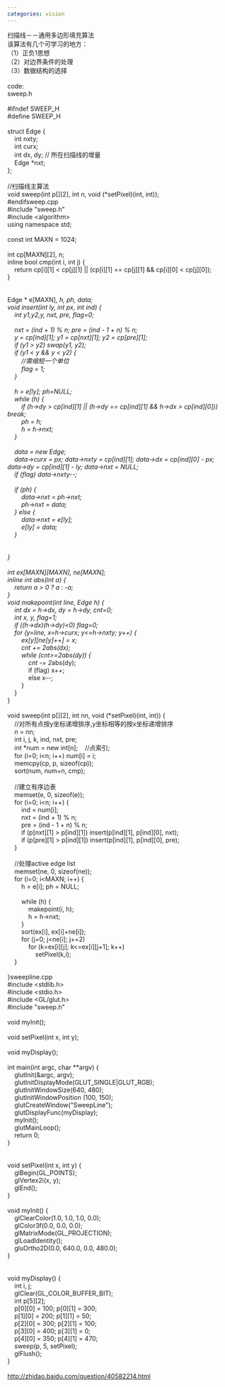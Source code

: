 ```yaml
---
categories: vision
---
```

扫描线－－通用多边形填充算法<br />该算法有几个可学习的地方：<br />（1）正负1思想<br />（2）对边界条件的处理<br />（3）数据结构的选择<br /><br />code:<br />sweep.h<br /><br />#ifndef SWEEP_H<br />#define SWEEP_H<br /><br />struct Edge {<br />&nbsp;&nbsp;&nbsp; int nxty;<br />&nbsp;&nbsp;&nbsp; int curx;<br />&nbsp;&nbsp;&nbsp; int dx, dy; // 所在扫描线的增量<br />&nbsp;&nbsp;&nbsp; Edge *nxt;<br />};<br /><br />//扫描线主算法<br />void sweep(int p[][2], int n, void (*setPixel)(int, int));<br />#endifsweep.cpp<br />#include "sweep.h"<br />#include &lt;algorithm&gt;<br />using namespace std;<br /><br />const int MAXN = 1024;<br /><br />int cp[MAXN][2], n;<br />inline bool cmp(int i, int j) {<br />&nbsp;&nbsp;&nbsp; return cp[i][1] &lt; cp[j][1] || (cp[i][1] == cp[j][1] &amp;&amp; cp[i][0] &lt; cp[j][0]);<br />}<br /><br /><br />Edge * e[MAXN], *h, *ph, *data;<br />void insert(int ly, int px, int ind) {<br />&nbsp;&nbsp;&nbsp; int y1,y2,y, nxt, pre, flag=0;<br /><br />&nbsp;&nbsp;&nbsp; nxt = (ind + 1) % n; pre = (ind - 1 + n) % n;<br />&nbsp;&nbsp;&nbsp; y = cp[ind][1]; y1 = cp[nxt][1]; y2 = cp[pre][1];<br />&nbsp;&nbsp;&nbsp; if (y1 &gt; y2) swap(y1, y2);<br />&nbsp;&nbsp;&nbsp; if (y1 &lt; y &amp;&amp; y &lt; y2) {<br />&nbsp;&nbsp;&nbsp;&nbsp;&nbsp;&nbsp;&nbsp; //需缩短一个单位<br />&nbsp;&nbsp;&nbsp;&nbsp;&nbsp;&nbsp;&nbsp; flag = 1;<br />&nbsp;&nbsp;&nbsp; }<br /><br />&nbsp;&nbsp;&nbsp; h = e[ly]; ph=NULL;<br />&nbsp;&nbsp;&nbsp; while (h) {<br />&nbsp;&nbsp;&nbsp;&nbsp;&nbsp;&nbsp;&nbsp; if (h-&gt;dy &gt; cp[ind][1] || (h-&gt;dy == cp[ind][1] &amp;&amp; h-&gt;dx &gt; cp[ind][0])) break;<br />&nbsp;&nbsp;&nbsp;&nbsp;&nbsp;&nbsp;&nbsp; ph = h;<br />&nbsp;&nbsp;&nbsp;&nbsp;&nbsp;&nbsp;&nbsp; h = h-&gt;nxt;<br />&nbsp;&nbsp;&nbsp; }<br />&nbsp;&nbsp; &nbsp;<br />&nbsp;&nbsp;&nbsp; data = new Edge;<br />&nbsp;&nbsp;&nbsp; data-&gt;curx = px; data-&gt;nxty = cp[ind][1]; data-&gt;dx = cp[ind][0] - px; data-&gt;dy = cp[ind][1] - ly; data-&gt;nxt = NULL;<br />&nbsp;&nbsp;&nbsp; if (flag) data-&gt;nxty--;<br /><br />&nbsp;&nbsp;&nbsp; if (ph) {&nbsp;&nbsp; &nbsp;<br />&nbsp;&nbsp;&nbsp;&nbsp;&nbsp;&nbsp;&nbsp; data-&gt;nxt = ph-&gt;nxt;<br />&nbsp;&nbsp;&nbsp;&nbsp;&nbsp;&nbsp;&nbsp; ph-&gt;nxt = data;<br />&nbsp;&nbsp;&nbsp; } else {<br />&nbsp;&nbsp;&nbsp;&nbsp;&nbsp;&nbsp;&nbsp; data-&gt;nxt = e[ly];<br />&nbsp;&nbsp;&nbsp;&nbsp;&nbsp;&nbsp;&nbsp; e[ly] = data;<br />&nbsp;&nbsp;&nbsp; }<br />&nbsp;&nbsp; &nbsp;<br /><br />}<br /><br />int ex[MAXN][MAXN], ne[MAXN];<br />inline int abs(int a) {<br />&nbsp;&nbsp;&nbsp; return a &gt; 0 ? a : -a;<br />}<br />void makepoint(int line, Edge *h) {<br />&nbsp;&nbsp;&nbsp; int dx = h-&gt;dx, dy = h-&gt;dy, cnt=0;<br />&nbsp;&nbsp;&nbsp; int x, y, flag=1;<br />&nbsp;&nbsp;&nbsp; if ((h-&gt;dx)*(h-&gt;dy)&lt;0) flag=0;<br />&nbsp;&nbsp;&nbsp; for (y=line, x=h-&gt;curx; y&lt;=h-&gt;nxty; y++) {<br />&nbsp;&nbsp;&nbsp;&nbsp;&nbsp;&nbsp;&nbsp; ex[y][ne[y]++] = x;<br />&nbsp;&nbsp;&nbsp;&nbsp;&nbsp;&nbsp;&nbsp; cnt += 2*abs(dx);<br />&nbsp;&nbsp;&nbsp;&nbsp;&nbsp;&nbsp;&nbsp; while (cnt&gt;=2*abs(dy)) {<br />&nbsp;&nbsp;&nbsp;&nbsp;&nbsp;&nbsp;&nbsp;&nbsp;&nbsp;&nbsp;&nbsp; cnt -= 2*abs(dy);<br />&nbsp;&nbsp;&nbsp;&nbsp;&nbsp;&nbsp;&nbsp;&nbsp;&nbsp;&nbsp;&nbsp; if (flag) x++;<br />&nbsp;&nbsp;&nbsp;&nbsp;&nbsp;&nbsp;&nbsp;&nbsp;&nbsp;&nbsp;&nbsp; else x--;<br />&nbsp;&nbsp;&nbsp;&nbsp;&nbsp;&nbsp;&nbsp; }<br />&nbsp;&nbsp;&nbsp; }<br />}<br /><br />void sweep(int p[][2], int nn, void (*setPixel)(int, int)) {<br />&nbsp;&nbsp;&nbsp; //对所有点按y坐标递增排序,y坐标相等的按x坐标递增排序<br />&nbsp;&nbsp;&nbsp; n = nn;<br />&nbsp;&nbsp;&nbsp; int i, j, k, ind, nxt, pre;<br />&nbsp;&nbsp;&nbsp; int *num = new int[n];&nbsp;&nbsp;&nbsp; //点索引;<br />&nbsp;&nbsp;&nbsp; for (i=0; i&lt;n; i++) num[i] = i;<br />&nbsp;&nbsp;&nbsp; memcpy(cp, p, sizeof(cp));<br />&nbsp;&nbsp;&nbsp; sort(num, num+n, cmp);<br /><br />&nbsp;&nbsp;&nbsp; //建立有序边表<br />&nbsp;&nbsp;&nbsp; memset(e, 0, sizeof(e));<br />&nbsp;&nbsp;&nbsp; for (i=0; i&lt;n; i++) {<br />&nbsp;&nbsp;&nbsp;&nbsp;&nbsp;&nbsp;&nbsp; ind = num[i]; <br />&nbsp;&nbsp;&nbsp;&nbsp;&nbsp;&nbsp;&nbsp; nxt = (ind + 1) % n; <br />&nbsp;&nbsp;&nbsp;&nbsp;&nbsp;&nbsp;&nbsp; pre = (ind - 1 + n) % n;<br />&nbsp;&nbsp;&nbsp;&nbsp;&nbsp;&nbsp;&nbsp; if (p[nxt][1] &gt; p[ind][1]) insert(p[ind][1], p[ind][0], nxt);<br />&nbsp;&nbsp;&nbsp;&nbsp;&nbsp;&nbsp;&nbsp; if (p[pre][1] &gt; p[ind][1]) insert(p[ind][1], p[ind][0], pre);<br />&nbsp;&nbsp;&nbsp; }<br /><br />&nbsp;&nbsp;&nbsp; //处理active edge list<br />&nbsp;&nbsp;&nbsp; memset(ne, 0, sizeof(ne));<br />&nbsp;&nbsp;&nbsp; for (i=0; i&lt;MAXN; i++) {<br />&nbsp;&nbsp;&nbsp;&nbsp;&nbsp;&nbsp;&nbsp; h = e[i]; ph = NULL;<br /><br />&nbsp;&nbsp;&nbsp;&nbsp;&nbsp;&nbsp;&nbsp; while (h) {<br />&nbsp;&nbsp;&nbsp;&nbsp;&nbsp;&nbsp;&nbsp;&nbsp;&nbsp;&nbsp;&nbsp; makepoint(i, h);<br />&nbsp;&nbsp;&nbsp;&nbsp;&nbsp;&nbsp;&nbsp;&nbsp;&nbsp;&nbsp;&nbsp; h = h-&gt;nxt;<br />&nbsp;&nbsp;&nbsp;&nbsp;&nbsp;&nbsp;&nbsp; }<br />&nbsp;&nbsp;&nbsp;&nbsp;&nbsp;&nbsp;&nbsp; sort(ex[i], ex[i]+ne[i]);<br />&nbsp;&nbsp;&nbsp;&nbsp;&nbsp;&nbsp;&nbsp; for (j=0; j&lt;ne[i]; j+=2) <br />&nbsp;&nbsp;&nbsp;&nbsp;&nbsp;&nbsp;&nbsp;&nbsp;&nbsp;&nbsp;&nbsp; for (k=ex[i][j]; k&lt;=ex[i][j+1]; k++)<br />&nbsp;&nbsp;&nbsp;&nbsp;&nbsp;&nbsp;&nbsp;&nbsp;&nbsp;&nbsp;&nbsp;&nbsp;&nbsp;&nbsp;&nbsp; setPixel(k,i);<br />&nbsp;&nbsp;&nbsp; }<br /><br />}sweepline.cpp<br />#include &lt;stdlib.h&gt;<br />#include &lt;stdio.h&gt;<br />#include &lt;GL/glut.h&gt;<br />#include "sweep.h"<br /><br />void myInit();<br /><br />void setPixel(int x, int y);<br /><br />void myDisplay();<br /><br />int main(int argc, char **argv) {<br />&nbsp;&nbsp;&nbsp; glutInit(&amp;argc, argv);<br />&nbsp;&nbsp;&nbsp; glutInitDisplayMode(GLUT_SINGLE|GLUT_RGB);<br />&nbsp;&nbsp;&nbsp; glutInitWindowSize(640, 480);<br />&nbsp;&nbsp;&nbsp; glutInitWindowPosition (100, 150);<br />&nbsp;&nbsp;&nbsp; glutCreateWindow("SweepLine");<br />&nbsp;&nbsp;&nbsp; glutDisplayFunc(myDisplay);<br />&nbsp;&nbsp;&nbsp; myInit();<br />&nbsp;&nbsp;&nbsp; glutMainLoop();<br />&nbsp;&nbsp;&nbsp; return 0;<br />}<br /><br /><br />void setPixel(int x, int y) {<br />&nbsp;&nbsp;&nbsp; glBegin(GL_POINTS);<br />&nbsp;&nbsp;&nbsp; glVertex2i(x, y);<br />&nbsp;&nbsp;&nbsp; glEnd();<br />}<br /><br />void myInit() {<br />&nbsp;&nbsp;&nbsp; glClearColor(1.0, 1.0, 1.0, 0.0);<br />&nbsp;&nbsp;&nbsp; glColor3f(0.0, 0.0, 0.0);<br />&nbsp;&nbsp;&nbsp; glMatrixMode(GL_PROJECTION);<br />&nbsp;&nbsp;&nbsp; glLoadIdentity();<br />&nbsp;&nbsp;&nbsp; gluOrtho2D(0.0, 640.0, 0.0, 480.0);<br />}<br /><br /><br />void myDisplay() {<br />&nbsp;&nbsp;&nbsp; int i, j;<br />&nbsp;&nbsp;&nbsp; glClear(GL_COLOR_BUFFER_BIT);<br />&nbsp;&nbsp;&nbsp; int p[5][2];<br />&nbsp;&nbsp;&nbsp; p[0][0] = 100; p[0][1] = 300;<br />&nbsp;&nbsp;&nbsp; p[1][0] = 200; p[1][1] = 50;<br />&nbsp;&nbsp;&nbsp; p[2][0] = 300; p[2][1] = 100;<br />&nbsp;&nbsp;&nbsp; p[3][0] = 400; p[3][1] = 0;<br />&nbsp;&nbsp;&nbsp; p[4][0] = 350; p[4][1] = 470;<br />&nbsp;&nbsp;&nbsp; sweep(p, 5, setPixel);<br />&nbsp;&nbsp;&nbsp; glFlush();<br />} <br /><br />http://zhidao.baidu.com/question/40582214.html